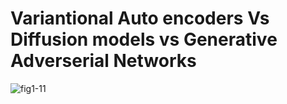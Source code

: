 # Variantional Auto encoders Vs Diffusion models vs Generative Adverserial Networks

![fig1-11](https://user-images.githubusercontent.com/32033096/220302025-ae6cb16b-f8f7-49b4-9db6-3c499cd112b5.png)


